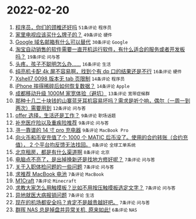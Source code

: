 # 2022-02-20

1. [程序员，你们的颈椎还好吗](https://www.v2ex.com/t/835152) `51条评论` `程序员`
1. [家里电视应该买什么牌子的？](https://www.v2ex.com/t/835139) `49条评论` `硬件`
1. [Google 域名邮箱有什么可以替代](https://www.v2ex.com/t/835155) `30条评论` `Google`
1. [淘宝自动销售的软件需要一直开机运行软件，有什么适合的服务或者开发板吗？](https://www.v2ex.com/t/835144) `19条评论` `问与答`
1. [头疼，孩子不聪明怎么办……](https://www.v2ex.com/t/835185) `16条评论` `生活`
1. [纯亮机卡配 4k 屏不容易啊，找到个有 dp 口的结果还是不行](https://www.v2ex.com/t/835169) `16条评论` `硬件`
1. [Xshell7 0098 版本无 tab 页限制](https://www.v2ex.com/t/835196) `14条评论` `程序员`
1. [iPhone 摔得稀碎后如何恢复数据？](https://www.v2ex.com/t/835177) `14条评论` `Apple`
1. [成都移动升级 1000M 家宽体验（避坑）](https://www.v2ex.com/t/835158) `13条评论` `宽带症候群`
1. [那种十几二十块钱的山寨蓝牙耳机容易坏吗？需求是听个响，偶尔（一周一到两次）需要用到](https://www.v2ex.com/t/835137) `12条评论` `问与答`
1. [offer 选择，生活还是工作？](https://www.v2ex.com/t/835203) `9条评论` `职场话题`
1. [补充医疗险以及重疾险推荐](https://www.v2ex.com/t/835178) `9条评论` `问与答`
1. [寻一靠谱的 14 寸 pro 充电器](https://www.v2ex.com/t/835148) `9条评论` `MacBook Pro`
1. [向火币和币安充值了个 1000 个 MATIC 后币没了。使用的合约转账（合约充值）， 2 个平台均反馈无法找回。](https://www.v2ex.com/t/835199) `8条评论` `全球工单系统`
1. [北京租房，都是有什么渠道啊](https://www.v2ex.com/t/835141) `8条评论` `北京`
1. [电脑点不亮了，是出掉换新还是找地方修好呢？](https://www.v2ex.com/t/835187) `7条评论` `问与答`
1. [关于入职体检问题的一些问题](https://www.v2ex.com/t/835182) `7条评论` `问与答`
1. [求推荐 MacBook 电池](https://www.v2ex.com/t/835168) `7条评论` `MacBook`
1. [M1Craft](https://www.v2ex.com/t/835167) `7条评论` `Minecraft`
1. [求教大家怎么用触摸板？比如不用按压触摸板选定文字？](https://www.v2ex.com/t/835161) `7条评论` `问与答`
1. [异地就医大病报销问题](https://www.v2ex.com/t/835150) `7条评论` `生活`
1. [现在的机场都安全吗？肯定不是越贵越好吧。](https://www.v2ex.com/t/835146) `7条评论` `问与答`
1. [群晖 NAS 总是掉盘并异常关机, 原来如此!](https://www.v2ex.com/t/835197) `6条评论` `NAS`
